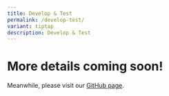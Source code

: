 ```yaml
---
title: Develop & Test
permalink: /develop-test/
variant: tiptap
description: Develop & Test
---
```

<h1>More details coming soon!</h1>
<p>Meanwhile, please visit our <a href="https://github.com/HealthTechSG/HealthX-UserApp-Sample" rel="noopener nofollow" target="_blank">GitHub page</a>.</p>